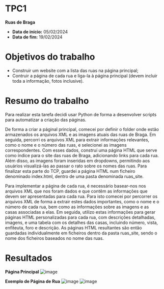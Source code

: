 # TPC1

**Ruas de Braga**

- **Data de início:** 05/02/2024
- **Data de fim:** 19/02/2024


# Objetivos do trabalho

- Construir um website com a lista das ruas na página principal;
- Contruir a página de cada rua e liga-la à página principal (devem incluir toda a informação, fotos inclusive).


# Resumo do trabalho
Para realizar esta tarefa decidi usar Python de forma a desenvolver scripts para automatizar a criação das páginas.

De forma a criar a páginal principal, comecei por definir o folder onde estão armazenados os arquivos XML e as imagens atuais das ruas de Braga. Em seguida, percorri os arquivos XML para extrair informações relevantes, como o nome e o número das ruas, e selecionei as imagens correspondentes. Com esses dados, construí uma página HTML que serve como índice para o site das ruas de Braga, adicionando links para cada rua. Além disso, as imagens foram inseridas em dropdowns, permitindo aos usuários visualizá-las ao passar o rato sobre os nomes das ruas. Para finalizar esta parte do TCP, guardei a página HTML num ficheiro denominado index.html, dentro de uma pasta denominada ruas_site.

Para implementar a página de cada rua, é necessário basear-nos nos arquivos XML que nos foram dados e que contêm as informações que devem ser apresentadas para cada rua. Para isto comecei por percorrer os arquivos XML de forma a extrair estes dados importantes, como o nome e o número de cada rua, bem como as informações sobre as imagens e as casas associadas a elas. Em seguida, utilizo estas informações para gerar páginas HTML personalizadas para cada rua, com descrições detalhadas, imagens, e uma tabela com os detalhes das casas, incluindo número, vista, enfiteuta, foro e descrição. As páginas HTML resultantes são então guardadas individualmente em ficheiros dentro da pasta ruas_site, sendo o nome dos ficheiros baseados no nome das ruas.


# Resultados

**Página Principal**
![image](https://github.com/150Benjamim/EngWeb2024/assets/62024299/e3de4a21-51ef-4d0a-9adf-24373fb6854d)

**Exemplo de Página de Rua**
![image](https://github.com/150Benjamim/EngWeb2024/assets/62024299/acc17243-3b24-4ce8-b187-4e9e96553a78)
![image](https://github.com/150Benjamim/EngWeb2024/assets/62024299/7da76b5d-3dca-4d39-b4b2-d0235c092ff4)
